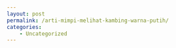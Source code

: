 ```yaml
---
layout: post
permalink: /arti-mimpi-melihat-kambing-warna-putih/
categories:
    - Uncategorized
---
```



